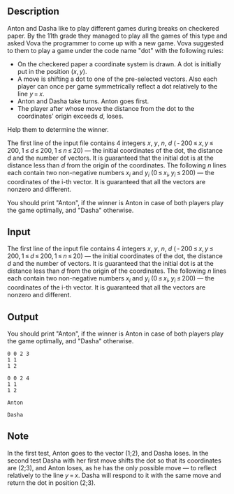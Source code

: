 ## Description

<div><p>Anton and Dasha like to play different games during breaks on checkered paper. By the 11th grade they managed to play all the games of this type and asked Vova the programmer to come up with a new game. Vova suggested to them to play a game under the code name "dot" with the following rules: </p><ul><li> On the checkered paper a coordinate system is drawn. A dot is initially put in the position <span class="tex-span">(<i>x</i>, <i>y</i>)</span>. </li><li> A move is shifting a dot to one of the pre-selected vectors. Also each player can once per game symmetrically reflect a dot relatively to the line <span class="tex-span"><i>y</i> = <i>x</i></span>. </li><li> Anton and Dasha take turns. Anton goes first. </li><li> The player after whose move the distance from the dot to the coordinates' origin exceeds <span class="tex-span"><i>d</i></span>, loses. </li></ul><p>Help them to determine the winner.</p></div><div class="input-specification"><p>The first line of the input file contains 4 integers <span class="tex-span"><i>x</i></span>, <span class="tex-span"><i>y</i></span>, <span class="tex-span"><i>n</i></span>, <span class="tex-span"><i>d</i></span> (<span class="tex-span"> - 200 ≤ <i>x</i>, <i>y</i> ≤ 200, 1 ≤ <i>d</i> ≤ 200, 1 ≤ <i>n</i> ≤ 20</span>) — the initial coordinates of the dot, the distance <span class="tex-span"><i>d</i></span> and the number of vectors. It is guaranteed that the initial dot is at the distance less than <span class="tex-span"><i>d</i></span> from the origin of the coordinates. The following <span class="tex-span"><i>n</i></span> lines each contain two non-negative numbers <span class="tex-span"><i>x</i><sub class="lower-index"><i>i</i></sub></span> and <span class="tex-span"><i>y</i><sub class="lower-index"><i>i</i></sub></span> (<span class="tex-span">0 ≤ <i>x</i><sub class="lower-index"><i>i</i></sub>, <i>y</i><sub class="lower-index"><i>i</i></sub> ≤ 200</span>) — the coordinates of the i-th vector. It is guaranteed that all the vectors are nonzero and different.</p></div><div class="output-specification"><p>You should print "<span class="tex-font-style-tt">Anton</span>", if the winner is Anton in case of both players play the game optimally, and "<span class="tex-font-style-tt">Dasha</span>" otherwise.</p></div>

## Input

<p>The first line of the input file contains 4 integers <span class="tex-span"><i>x</i></span>, <span class="tex-span"><i>y</i></span>, <span class="tex-span"><i>n</i></span>, <span class="tex-span"><i>d</i></span> (<span class="tex-span"> - 200 ≤ <i>x</i>, <i>y</i> ≤ 200, 1 ≤ <i>d</i> ≤ 200, 1 ≤ <i>n</i> ≤ 20</span>) — the initial coordinates of the dot, the distance <span class="tex-span"><i>d</i></span> and the number of vectors. It is guaranteed that the initial dot is at the distance less than <span class="tex-span"><i>d</i></span> from the origin of the coordinates. The following <span class="tex-span"><i>n</i></span> lines each contain two non-negative numbers <span class="tex-span"><i>x</i><sub class="lower-index"><i>i</i></sub></span> and <span class="tex-span"><i>y</i><sub class="lower-index"><i>i</i></sub></span> (<span class="tex-span">0 ≤ <i>x</i><sub class="lower-index"><i>i</i></sub>, <i>y</i><sub class="lower-index"><i>i</i></sub> ≤ 200</span>) — the coordinates of the i-th vector. It is guaranteed that all the vectors are nonzero and different.</p>

## Output

<p>You should print "<span class="tex-font-style-tt">Anton</span>", if the winner is Anton in case of both players play the game optimally, and "<span class="tex-font-style-tt">Dasha</span>" otherwise.</p>





```input1
0 0 2 3
1 1
1 2

```




```input2
0 0 2 4
1 1
1 2

```




```output1
Anton
```




```output2
Dasha
```



## Note

<p>In the first test, Anton goes to the vector (1;2), and Dasha loses. In the second test Dasha with her first move shifts the dot so that its coordinates are (2;3), and Anton loses, as he has the only possible move — to reflect relatively to the line <span class="tex-span"><i>y</i> = <i>x</i></span>. Dasha will respond to it with the same move and return the dot in position (2;3).</p>
